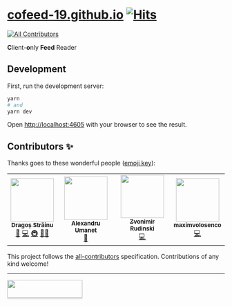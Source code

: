 # [cofeed-19.github.io](https://cofeed-19.github.io) [![Hits](https://hits.seeyoufarm.com/api/count/incr/badge.svg?url=https%3A%2F%2Fgithub.com%2Fcofeed-19%2Fcofeed-19.github.io&count_bg=%2379C83D&title_bg=%23555555&icon=&icon_color=%23E7E7E7&title=hits&edge_flat=false)](https://hits.seeyoufarm.com)
<!-- ALL-CONTRIBUTORS-BADGE:START - Do not remove or modify this section -->
[![All Contributors](https://img.shields.io/badge/all_contributors-4-orange.svg?style=flat-square)](#contributors-)
<!-- ALL-CONTRIBUTORS-BADGE:END -->

**C**lient-**o**nly **Feed** Reader

## Development

First, run the development server:

```bash
yarn
# and 
yarn dev
```

Open [http://localhost:4605](http://localhost:4605) with your browser to see the result.

## Contributors ✨

Thanks goes to these wonderful people ([emoji key](https://allcontributors.org/docs/en/emoji-key)):

<!-- ALL-CONTRIBUTORS-LIST:START - Do not remove or modify this section -->
<!-- prettier-ignore-start -->
<!-- markdownlint-disable -->
<table>
  <tr>
    <td align="center"><a href="https://strdr4605.github.io"><img src="https://avatars.githubusercontent.com/u/16056918?v=4?s=100" width="100px;" alt=""/><br /><sub><b>Dragoș Străinu</b></sub></a><br /><a href="#ideas-strdr4605" title="Ideas, Planning, & Feedback">🤔</a> <a href="https://github.com/cofeed-19/cofeed-19.github.io/commits?author=strdr4605" title="Code">💻</a> <a href="#infra-strdr4605" title="Infrastructure (Hosting, Build-Tools, etc)">🚇</a> <a href="#mentoring-strdr4605" title="Mentoring">🧑‍🏫</a></td>
    <td align="center"><a href="https://github.com/UmanetAlexandru"><img src="https://avatars.githubusercontent.com/u/17477765?v=4?s=100" width="100px;" alt=""/><br /><sub><b>Alexandru Umanet</b></sub></a><br /><a href="#design-UmanetAlexandru" title="Design">🎨</a></td>
    <td align="center"><a href="http://zvonimirr.github.io"><img src="https://avatars.githubusercontent.com/u/18758022?v=4?s=100" width="100px;" alt=""/><br /><sub><b>Zvonimir Rudinski</b></sub></a><br /><a href="https://github.com/cofeed-19/cofeed-19.github.io/commits?author=zvonimirr" title="Code">💻</a></td>
    <td align="center"><a href="https://github.com/maximvolosenco"><img src="https://avatars.githubusercontent.com/u/46067883?v=4?s=100" width="100px;" alt=""/><br /><sub><b>maximvolosenco</b></sub></a><br /><a href="https://github.com/cofeed-19/cofeed-19.github.io/commits?author=maximvolosenco" title="Code">💻</a></td>
  </tr>
</table>

<!-- markdownlint-restore -->
<!-- prettier-ignore-end -->

<!-- ALL-CONTRIBUTORS-LIST:END -->

This project follows the [all-contributors](https://github.com/all-contributors/all-contributors) specification. Contributions of any kind welcome!

---

<a href="https://www.buymeacoffee.com/strdr4605"><img src="https://www.buymeacoffee.com/assets/img/custom_images/orange_img.png" style="height: 41px !important;width: 174px !important;box-shadow: 0px 3px 2px 0px rgba(190, 190, 190, 0.5) !important;-webkit-box-shadow: 0px 3px 2px 0px rgba(190, 190, 190, 0.5) !important;"  target="_blank"></a>
